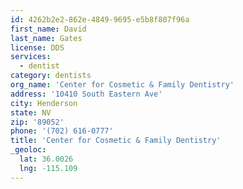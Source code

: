 ```yaml
---
id: 4262b2e2-862e-4849-9695-e5b8f807f96a
first_name: David
last_name: Gates
license: DDS
services:
  - dentist
category: dentists
org_name: 'Center for Cosmetic & Family Dentistry'
address: '10410 South Eastern Ave'
city: Henderson
state: NV
zip: '89052'
phone: '(702) 616-0777'
title: 'Center for Cosmetic & Family Dentistry'
_geoloc:
  lat: 36.0026
  lng: -115.109
---
```

